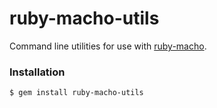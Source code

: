 ruby-macho-utils
================

Command line utilities for use with
[ruby-macho](https://github.com/Homebrew/ruby-macho/).

### Installation

```bash
$ gem install ruby-macho-utils
```
